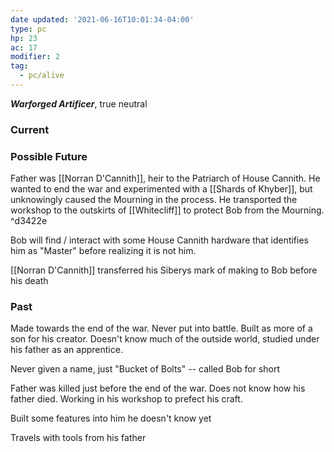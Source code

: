 ```yaml
---
date updated: '2021-06-16T10:01:34-04:00'
type: pc
hp: 23
ac: 17
modifier: 2
tag:
  - pc/alive
---
```


_**Warforged Artificer**_, true neutral

### Current

### Possible Future

Father was [[Norran D'Cannith]], heir to the Patriarch of House Cannith. He wanted to end the war and experimented with a [[Shards of Khyber]], but unknowingly caused the Mourning in the process. He transported the workshop to the outskirts of [[Whitecliff]] to protect Bob from the Mourning. ^d3422e

Bob will find / interact with some House Cannith hardware that identifies him as "Master" before realizing it is not him.

[[Norran D'Cannith]] transferred his Siberys mark of making to Bob before his death

### Past

Made towards the end of the war. Never put into battle. Built as more of a son for his creator. Doesn't know much of the outside world, studied under his father as an apprentice.

Never given a name, just "Bucket of Bolts" -- called Bob for short

Father was killed just before the end of the war. Does not know how his father died. Working in his workshop to prefect his craft.

Built some features into him he doesn't know yet

Travels with tools from his father
